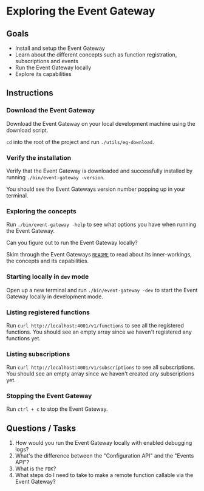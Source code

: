 # Exploring the Event Gateway

## Goals

* Install and setup the Event Gateway
* Learn about the different concepts such as function registration, subscriptions and events
* Run the Event Gateway locally
* Explore its capabilities

## Instructions

### Download the Event Gateway

Download the Event Gateway on your local development machine using the download script.

`cd` into the root of the project and run `./utils/eg-download`.

### Verify the installation

Verify that the Event Gateway is downloaded and successfully installed by running `./bin/event-gateway -version`.

You should see the Event Gateways version number popping up in your terminal.

### Exploring the concepts

Run `./bin/event-gateway -help` to see what options you have when running the Event Gateway.

Can you figure out to run the Event Gateway locally?

Skim through the Event Gateways [`README`](https://github.com/serverless/event-gateway/blob/master/README.md) to read about its inner-workings, the concepts and its capabilities.

### Starting locally in `dev` mode

Open up a new terminal and run `./bin/event-gateway -dev` to start the Event Gateway locally in development mode.

### Listing registered functions

Run `curl http://localhost:4001/v1/functions` to see all the registered functions. You should see an empty array since we haven't registered any functions yet.

### Listing subscriptions

Run `curl http://localhost:4001/v1/subscriptions` to see all subscriptions. You should see an empty array since we haven't created any subscriptions yet.

### Stopping the Event Gateway

Run `ctrl + c` to stop the Event Gateway.

## Questions / Tasks

1. How would you run the Event Gateway locally with enabled debugging logs?
1. What's the difference between the "Configuration API" and the "Events API"?
1. What is the `FDK`?
1. What steps do I need to take to make a remote function callable via the Event Gateway?
